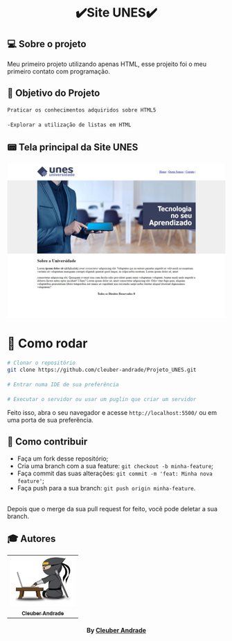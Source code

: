 <h1 align="center"> 
  ✔️Site UNES✔️
</h1>

## 💻 Sobre o projeto

Meu primeiro projeto utilizando apenas HTML, esse projeito foi o meu primeiro contato com programação.

## :dart: Objetivo do Projeto

```bash
Praticar os conhecimentos adquiridos sobre HTML5

-Explorar a utilização de listas em HTML

```

## :pager: Tela principal da Site UNES 

 <img src="img/UNES.jpg" alt="Tela Principal">

 # 👷 Como rodar

```bash
# Clonar o repositório
git clone https://github.com/cleuber-andrade/Projeto_UNES.git

# Entrar numa IDE de sua preferência 

# Executar o servidor ou usar um puglin que criar um servidor

```

Feito isso, abra o seu navegador e acesse `http://localhost:5500/`
ou em uma porta de sua preferência.

 ## 🤔 Como contribuir <br/>

- Faça um fork desse repositório; <br/>
- Cria uma branch com a sua feature: `git checkout -b minha-feature`;<br/>
- Faça commit das suas alterações: `git commit -m 'feat: Minha nova feature'`; <br/>
- Faça push para a sua branch: `git push origin minha-feature`.<br/>
<br/>
Depois que o merge da sua pull request for feito, você pode deletar a sua branch. <br/>


## :mortar_board: Autores

<table align="center">
    <tr>
        <td align="center">
            <a href="https://github.com/cleuber-andrade">
                <img src="https://raw.githubusercontent.com/cleuber-andrade/cleuber-andrade/main/ninja.png" width="150px;" alt="ninja" />
                <br />
                <sub><b>Cleuber Andrade</b></sub>
            </a>
        </td>    
    </tr>
</table>
<h4 align="center">
  By  <a href="https://www.linkedin.com/in/cleuber-andrade-b8955420b/" target="_blank"> Cleuber Andrade </a>
</h4>

